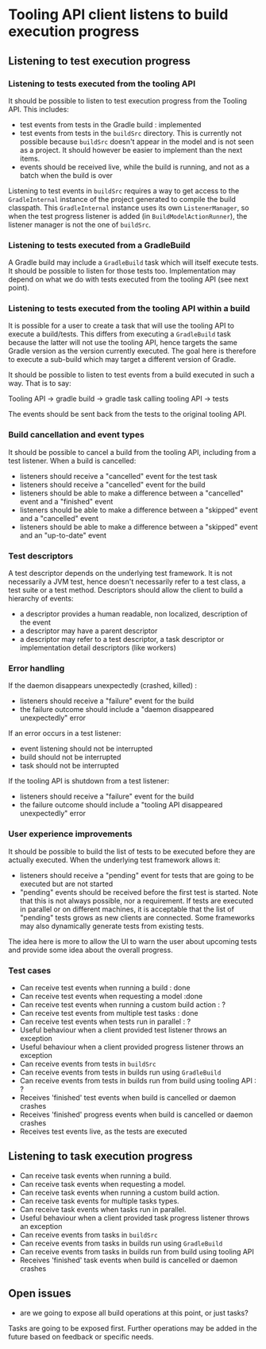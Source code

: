 # Tooling API client listens to build execution progress

## Listening to test execution progress

### Listening to tests executed from the tooling API

It should be possible to listen to test execution progress from the Tooling API. This includes:

- test events from tests in the Gradle build : implemented
- test events from tests in the `buildSrc` directory. This is currently not possible because `buildSrc` doesn't appear in the model
and is not seen as a project. It should however be easier to implement than the next items.
- events should be received live, while the build is running, and not as a batch when the build is over

Listening to test events in `buildSrc` requires a way to get access to the `GradleInternal` instance of
the project generated to compile the build classpath. This `GradleInternal` instance uses its own `ListenerManager`,
so when the test progress listener is added (in `BuildModelActionRunner`), the listener manager is not the one of
`buildSrc`.

### Listening to tests executed from a GradleBuild

A Gradle build may include a `GradleBuild` task which will itself execute tests. It should be possible
to listen for those tests too. Implementation may depend on what we do with tests executed from the
tooling API (see next point).

### Listening to tests executed from the tooling API within a build

It is possible for a user to create a task that will use the tooling API to execute a build/tests. This
differs from executing a `GradleBuild` task because the latter will not use the tooling API, hence targets
the same Gradle version as the version currently executed. The goal here is therefore to execute a
sub-build which may target a different version of Gradle.

It should be possible to listen to test events from a build executed in such a way. That is to say:

Tooling API -> gradle build -> gradle task calling tooling API -> tests

The events should be sent back from the tests to the original tooling API.

### Build cancellation and event types

It should be possible to cancel a build from the tooling API, including from a test listener. When a build is cancelled:

- listeners should receive a "cancelled" event for the test task
- listeners should receive a "cancelled" event for the build
- listeners should be able to make a difference between a "cancelled" event and a "finished" event
- listeners should be able to make a difference between a "skipped" event and a "cancelled" event
- listeners should be able to make a difference between a "skipped" event and an "up-to-date" event

### Test descriptors

A test descriptor depends on the underlying test framework. It is not necessarily a JVM test, hence doesn't necessarily
refer to a test class, a test suite or a test method. Descriptors should allow the client to build a hierarchy of
events:

- a descriptor provides a human readable, non localized, description of the event
- a descriptor may have a parent descriptor
- a descriptor may refer to a test descriptor, a task descriptor or implementation detail descriptors (like workers)


### Error handling

If the daemon disappears unexpectedly (crashed, killed) :

- listeners should receive a "failure" event for the build
- the failure outcome should include a "daemon disappeared unexpectedly" error

If an error occurs in a test listener:

- event listening should not be interrupted
- build should not be interrupted
- task should not be interrupted

If the tooling API is shutdown from a test listener:

- listeners should receive a "failure" event for the build
- the failure outcome should include a "tooling API disappeared unexpectedly" error

### User experience improvements

It should be possible to build the list of tests to be executed before they are actually executed. When the underlying
test framework allows it:

- listeners should receive a "pending" event for tests that are going to be executed but are not started
- "pending" events should be received before the first test is started. Note that this is not always possible, nor a requirement. If tests are executed in parallel or on different machines,
it is acceptable that the list of "pending" tests grows as new clients are connected. Some frameworks may also dynamically generate tests from existing tests.

The idea here is more to allow the UI to warn the user about upcoming tests and provide some idea about the overall progress.


### Test cases

- Can receive test events when running a build : done
- Can receive test events when requesting a model :done
- Can receive test events when running a custom build action : ?
- Can receive test events from multiple test tasks : done
- Can receive test events when tests run in parallel : ?
- Useful behaviour when a client provided test listener throws an exception
- Useful behaviour when a client provided progress listener throws an exception
- Can receive events from tests in `buildSrc`
- Can receive events from tests in builds run using `GradleBuild`
- Can receive events from tests in builds run from build using tooling API : ?
- Receives 'finished' test events when build is cancelled or daemon crashes
- Receives 'finished' progress events when build is cancelled or daemon crashes
- Receives test events live, as the tests are executed


## Listening to task execution progress

- Can receive task events when running a build.
- Can receive task events when requesting a model.
- Can receive task events when running a custom build action.
- Can receive task events for multiple tasks types.
- Can receive task events when tasks run in parallel.
- Useful behaviour when a client provided task progress listener throws an exception
- Can receive events from tasks in `buildSrc`
- Can receive events from tasks in builds run using `GradleBuild`
- Can receive events from tasks in builds run from build using tooling API
- Receives 'finished' task events when build is cancelled or daemon crashes


## Open issues

- are we going to expose all build operations at this point, or just tasks?

Tasks are going to be exposed first. Further operations may be added in the future based on feedback or specific needs.

